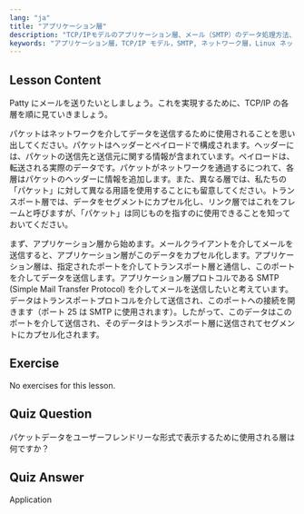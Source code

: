 ```yaml
---
lang: "ja"
title: "アプリケーション層"
description: "TCP/IPモデルのアプリケーション層、メール（SMTP）のデータ処理方法、およびネットワーク通信におけるその役割について学びます。ネットワーク層を理解します。"
keywords: "アプリケーション層，TCP/IP モデル，SMTP, ネットワーク層，Linux ネットワーキング，初心者向けチュートリアル，ネットワーク通信"
---
```


## Lesson Content

Patty にメールを送りたいとしましょう。これを実現するために、TCP/IP の各層を順に見ていきましょう。

パケットはネットワークを介してデータを送信するために使用されることを思い出してください。パケットはヘッダーとペイロードで構成されます。ヘッダーには、パケットの送信先と送信元に関する情報が含まれています。ペイロードは、転送される実際のデータです。パケットがネットワークを通過するにつれて、各層はパケットのヘッダーに情報を追加します。また、異なる層では、私たちの「パケット」に対して異なる用語を使用することにも留意してください。トランスポート層では、データをセグメントにカプセル化し、リンク層ではこれをフレームと呼びますが、「パケット」は同じものを指すのに使用できることを知っておいてください。

まず、アプリケーション層から始めます。メールクライアントを介してメールを送信すると、アプリケーション層がこのデータをカプセル化します。アプリケーション層は、指定されたポートを介してトランスポート層と通信し、このポートを介してデータを送信します。アプリケーション層プロトコルである SMTP (Simple Mail Transfer Protocol) を介してメールを送信したいと考えています。データはトランスポートプロトコルを介して送信され、このポートへの接続を開きます（ポート 25 は SMTP に使用されます）。したがって、このデータはこのポートを介して送信され、そのデータはトランスポート層に送信されてセグメントにカプセル化されます。

## Exercise

No exercises for this lesson.

## Quiz Question

パケットデータをユーザーフレンドリーな形式で表示するために使用される層は何ですか？

## Quiz Answer

Application
